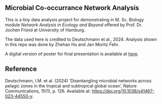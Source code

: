 ## Microbial Co-occurrance Network Analysis

This is a tiny data analysis project for demonstrating in M. Sc. Biology module *Network Analysis in Ecology and Beyond* offered by Prof. Dr. Jochen Fründ at University of Hamburg.

The data used here is credited to Deutschmann et al., 2024. Analysis shown in this repo was done by Zhehao Hu and Jan Moritz Fehr.

A digital version of poster for final presentation is available at [here](https://zzzhehao.github.io/biology-research/community-ecology/MediterraneanMicrobiome/publication/Poster.pdf).

## Reference

Deutschmann, I.M. et al. (2024) ‘Disentangling microbial networks across pelagic zones in the tropical and subtropical global ocean’, Nature Communications, 15(1), p. 126. Available at: https://doi.org/10.1038/s41467-023-44550-y.
